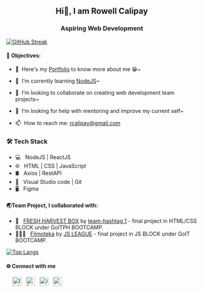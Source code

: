 <h2 align="center">Hi👋, I am Rowell Calipay</h2>
<h3 align="center" >Aspiring Web Development</h3>

[![GitHub Streak](https://streak-stats.demolab.com?user=crux16&theme=dracula&hide_border=true&hide_total_contributions=true&border_radius=10&date_format=M%20j%5B%2C%20Y%5D&mode=daily&card_width=1000&background=90%2C120C48D4%2C1F1E39BB&currStreakNum=61EB87&currStreakLabel=61EB87&dates=45D1EB&sideNums=61EB87)](https://git.io/streak-stats)
 

<h4>🔑 Objectives:</h4>

- 🔭&nbsp; Here's my <a href="https://rowell-calipay.vercel.app">Portfolio</a> to know more about me 😁~
  
- 🌱&nbsp; I’m currently learning <a href="https://react.dev/learn" target="_target">NodeJS</a>~
  
- 👯&nbsp; I’m looking to collaborate on creating web development team projects~
  
- 🤔&nbsp; I’m looking for help with mentoring and improve my current self~
  
- 📫&nbsp; How to reach me: <a href="email:rcalipay">rcalipay@gmail.com</a>

<h3>🛠 Tech Stack</h3>

- 💻 &nbsp; NodeJS | ReactJS <!-- Python | Dart | Java | C++  -->
- 🌐 &nbsp; HTML | CSS | JavaScript <!-- | Bootstrap --> 
- 🛢 &nbsp; Axios | RestAPI
- 🔧 &nbsp;  Visual Studio code | Git
- 🖥 &nbsp; Figma
<h4 id="team-project">🌏Team Project, I collaborated with:</h4>

- 👬 &nbsp; <a href="https://crux16.github.io/goit-project-team">FRESH HARVEST BOX</a> by <a href="https://github.com/crux16/goit-project-team">team-hashtag 1</a> - final project in HTML/CSS BLOCK under GoITPH BOOTCAMP.
- 🧑‍🤝‍🧑 &nbsp; <a href="https://jandiman.github.io/goit-js-team-4-project/">Filmoteka</a> by <a href="https://github.com/jandiman/goit-js-team-4-project">JS LEAGUE</a> - final project in JS BLOCK under GoIT BOOTCAMP.

[![Top Langs](https://github-readme-stats.vercel.app/api/top-langs/?username=crux16&layout=donut-vertical&text_color=daf7dc&bg_color=151515&card_width=350&custom_title=💻%20Mark%20up%20and%20Languages%20used)](https://github.com/crux16/github-readme-stats)


<h4>🌐 Connect with me</h4>
<p>
 &nbsp; &nbsp;
  <a href="https://www.linkedin.com/in/rowell-calipay-214760276"><img title="linkedIn" src="https://upload.wikimedia.org/wikipedia/commons/thumb/8/81/LinkedIn_icon.svg/72px-LinkedIn_icon.svg.png?20210220164014" alt="linkedIn" width="24" height="24" /></a>
&nbsp;
  <a href="https://facebook.com/rowell.calipay16"><img title="facebook" src="https://upload.wikimedia.org/wikipedia/en/thumb/0/04/Facebook_f_logo_%282021%29.svg/512px-Facebook_f_logo_%282021%29.svg.png?20210818083032" alt="facebook" width="24" height="24" /></a>
  &nbsp;
  <a href="https://www.instagram.com/rowellcalipay"><img title="instagram" src="https://static.cdninstagram.com/rsrc.php/v3/yI/r/VsNE-OHk_8a.png" alt="instagram" width="24" height="24" /></a>
  &nbsp;
  <a href="https://twitter.com/rcalipay"><img title="twitter" src="https://github.com/crux16/crux16/assets/30309887/18847adb-60b1-4dfb-b95f-aefa82c5e9ae" alt="twitter" width="24" height="24" /></a>
</p>
